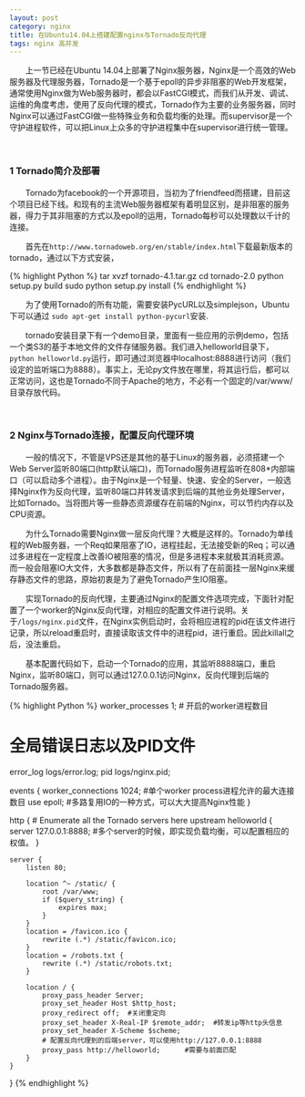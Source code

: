 ```yaml
---
layout: post
category: nginx
title: 在Ubuntu14.04上搭建配置nginx与Tornado反向代理
tags: nginx 高并发
---
```


&emsp;&emsp;上一节已经在Ubuntu 14.04上部署了Nginx服务器，Nginx是一个高效的Web服务器及代理服务器，Tornado是一个基于epoll的异步非阻塞的Web开发框架，通常使用Nginx做为Web服务器时，都会以FastCGI模式，而我们从开发、调试、运维的角度考虑，使用了反向代理的模式，Tornado作为主要的业务服务器，同时Nginx可以通过FastCGI做一些特殊业务和负载均衡的处理。而supervisor是一个守护进程软件，可以把Linux上众多的守护进程集中在supervisor进行统一管理。

<!--more-->

<br />

### 1 Tornado简介及部署 

&emsp;&emsp;Tornado为facebook的一个开源项目，当初为了friendfeed而搭建，目前这个项目已经下线。和现有的主流Web服务器框架有着明显区别，是非阻塞的服务器，得力于其非阻塞的方式以及epoll的运用，Tornado每秒可以处理数以千计的连接。

&emsp;&emsp;首先在`http://www.tornadoweb.org/en/stable/index.html`下载最新版本的tornado，通过以下方式安装，

{% highlight Python %}
tar xvzf tornado-4.1.tar.gz
cd tornado-2.0
python setup.py build
sudo python setup.py install
{% endhighlight %}


&emsp;&emsp;为了使用Tornado的所有功能，需要安装PycURL以及simplejson，Ubuntu下可以通过
`sudo apt-get install python-pycurl`安装.


&emsp;&emsp;tornado安装目录下有一个demo目录，里面有一些应用的示例demo，包括一个类S3的基于本地文件的文件存储服务器。我们进入helloworld目录下，`python helloworld.py`运行，即可通过浏览器中localhost:8888进行访问（我们设定的监听端口为8888）。事实上，无论py文件放在哪里，将其运行后，都可以正常访问，这也是Tornado不同于Apache的地方，不必有一个固定的/var/www/目录存放代码。

<br />

### 2 Nginx与Tornado连接，配置反向代理环境

&emsp;&emsp;一般的情况下，不管是VPS还是其他的基于Linux的服务器，必须搭建一个Web Server监听80端口(http默认端口)，而Tornado服务进程监听在808*内部端口（可以启动多个进程）。由于Nginx是一个轻量、快速、安全的Server，一般选择Nginx作为反向代理，监听80端口并转发请求到后端的其他业务处理Server，比如Tornado。当将图片等一些静态资源缓存在前端的Nginx，可以节约内存以及CPU资源。

&emsp;&emsp;为什么Tornado需要Nginx做一层反向代理？大概是这样的。Tornado为单线程的Web服务器，一个Req如果阻塞了IO，进程挂起，无法接受新的Req；可以通过多进程在一定程度上改善IO被阻塞的情况，但是多进程本来就极其消耗资源。而一般会阻塞IO大文件，大多数都是静态文件，所以有了在前面挂一层Nginx来缓存静态文件的思路，原始初衷是为了避免Tornado产生IO阻塞。

&emsp;&emsp;实现Tornado的反向代理，主要通过Nginx的配置文件选项完成，下面针对配置了一个worker的Nginx反向代理，对相应的配置文件进行说明。关于`/logs/nginx.pid`文件，在Nginx实例启动时，会将相应进程的pid在该文件进行记录，所以reload重启时，直接读取该文件中的进程pid，进行重启。因此killall之后，没法重启。

&emsp;&emsp;基本配置代码如下，启动一个Tornado的应用，其监听8888端口，重启Nginx，监听80端口，则可以通过127.0.0.1访问Nginx，反向代理到后端的Tornado服务器。

{% highlight Python %}
worker_processes  1; # 开启的worker进程数目                                                                        

# 全局错误日志以及PID文件
error_log  logs/error.log;
pid        logs/nginx.pid;

events {
    worker_connections  1024;  #单个worker process进程允许的最大连接数目
    use epoll;  #多路复用IO的一种方式，可以大大提高Nginx性能
}

http {
    # Enumerate all the Tornado servers here 
    upstream helloworld {
        server 127.0.0.1:8888; #多个server的时候，即实现负载均衡，可以配置相应的权值。
    }

    server {
        listen 80;
 
        location ^~ /static/ {
            root /var/www;
            if ($query_string) {
                expires max;
            }
        }
        location = /favicon.ico {
            rewrite (.*) /static/favicon.ico;
        }
        location = /robots.txt {
            rewrite (.*) /static/robots.txt;
        }
 
        location / {
            proxy_pass_header Server;
            proxy_set_header Host $http_host;
            proxy_redirect off;  #关闭重定向
            proxy_set_header X-Real-IP $remote_addr;  #转发ip等http头信息
            proxy_set_header X-Scheme $scheme;
            # 配置反向代理到的后端server，可以使用http://127.0.0.1:8888
            proxy_pass http://helloworld;      #需要与前面匹配
        }
    }
}
{% endhighlight %}




